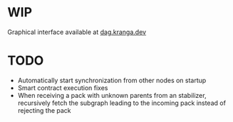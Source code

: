 # WIP
Graphical interface available at [dag.kranga.dev](https://dag.kranga.dev)

# TODO
* Automatically start synchronization from other nodes on startup
* Smart contract execution fixes
* When receiving a pack with unknown parents from an stabilizer, recursively fetch the subgraph leading to the incoming pack instead of rejecting the pack